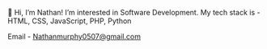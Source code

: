 👋 Hi, I’m Nathan!
I’m interested in Software Development.
My tech stack is - HTML, CSS, JavaScript, PHP, Python

Email - Nathanmurphy0507@gmail.com
